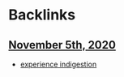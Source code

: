 
# Backlinks
## [November 5th, 2020](<November 5th, 2020.md>)
- [experience indigestion](<experience indigestion.md>)


